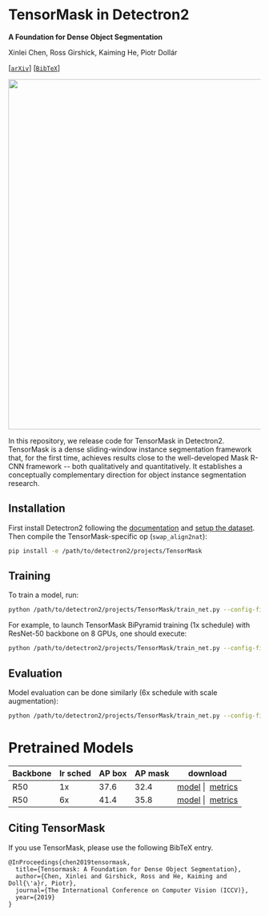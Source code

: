 
# TensorMask in Detectron2
**A Foundation for Dense Object Segmentation**

Xinlei Chen, Ross Girshick, Kaiming He, Piotr Dollár

[[`arXiv`](https://arxiv.org/abs/1903.12174)] [[`BibTeX`](#CitingTensorMask)]

<div align="center">
  <img src="http://xinleic.xyz/images/tmask.png" width="700px" />
</div>

In this repository, we release code for TensorMask in Detectron2.
TensorMask is a dense sliding-window instance segmentation framework that, for the first time, achieves results close to the well-developed Mask R-CNN framework -- both qualitatively and quantitatively. It establishes a conceptually complementary direction for object instance segmentation research.

## Installation
First install Detectron2 following the [documentation](https://detectron2.readthedocs.io/tutorials/install.html) and
[setup the dataset](../../datasets). Then compile the TensorMask-specific op (`swap_align2nat`):
```bash
pip install -e /path/to/detectron2/projects/TensorMask
```

## Training

To train a model, run:
```bash
python /path/to/detectron2/projects/TensorMask/train_net.py --config-file <config.yaml>
```

For example, to launch TensorMask BiPyramid training (1x schedule) with ResNet-50 backbone on 8 GPUs,
one should execute:
```bash
python /path/to/detectron2/projects/TensorMask/train_net.py --config-file projects/TensorMask/configs/tensormask_R_50_FPN_1x.yaml --num-gpus 8
```

## Evaluation

Model evaluation can be done similarly (6x schedule with scale augmentation):
```bash
python /path/to/detectron2/projects/TensorMask/train_net.py --config-file projects/TensorMask/configs/tensormask_R_50_FPN_6x.yaml --eval-only MODEL.WEIGHTS /path/to/model_checkpoint
```

# Pretrained Models

| Backbone | lr sched | AP box | AP mask | download                                                                                                                                    |
| -------- | -------- | --     | ---  | --------                                                                                                                                    |
| R50      | 1x       | 37.6   | 32.4 | <a href="https://dl.fbaipublicfiles.com/detectron2/TensorMask/tensormask_R_50_FPN_1x/152549419/model_final_8f325c.pkl">model</a>&nbsp;\| &nbsp;<a href="https://dl.fbaipublicfiles.com/detectron2/TensorMask/tensormask_R_50_FPN_1x/152549419/metrics.json">metrics</a> |
| R50      | 6x       | 41.4   | 35.8 | <a href="https://dl.fbaipublicfiles.com/detectron2/TensorMask/tensormask_R_50_FPN_6x/153538791/model_final_e8df31.pkl">model</a>&nbsp;\| &nbsp;<a href="https://dl.fbaipublicfiles.com/detectron2/TensorMask/tensormask_R_50_FPN_6x/153538791/metrics.json">metrics</a> |


## <a name="CitingTensorMask"></a>Citing TensorMask

If you use TensorMask, please use the following BibTeX entry.

```
@InProceedings{chen2019tensormask,
  title={Tensormask: A Foundation for Dense Object Segmentation},
  author={Chen, Xinlei and Girshick, Ross and He, Kaiming and Doll{\'a}r, Piotr},
  journal={The International Conference on Computer Vision (ICCV)},
  year={2019}
}
```

